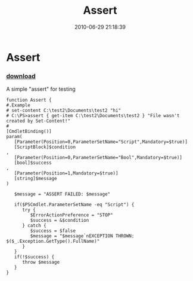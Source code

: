 ﻿---
pid:            1942
parent:         0
children:       
poster:         Joel Bennett
title:          Assert
date:           2010-06-29 21:18:39
description:    A simple "assert" for testing
format:         posh
---

# Assert

### [download](1942.ps1)  

A simple "assert" for testing

```posh
function Assert {
#.Example
# set-content C:\test2\Documents\test2 "hi"
# C:\PS>assert { get-item C:\test2\Documents\test2 } "File wasn't created by Set-Content!"
#
[CmdletBinding()]
param( 
   [Parameter(Position=0,ParameterSetName="Script",Mandatory=$true)]
   [ScriptBlock]$condition
,
   [Parameter(Position=0,ParameterSetName="Bool",Mandatory=$true)]
   [bool]$success
,
   [Parameter(Position=1,Mandatory=$true)]
   [string]$message
)

   $message = "ASSERT FAILED: $message"
  
   if($PSCmdlet.ParameterSetName -eq "Script") {
      try {
         $ErrorActionPreference = "STOP"
         $success = &$condition
      } catch {
         $success = $false
         $message = "$message`nEXCEPTION THROWN: $($_.Exception.GetType().FullName)"         
      }
   }
   if(!$success) {
      throw $message
   }
}
```
